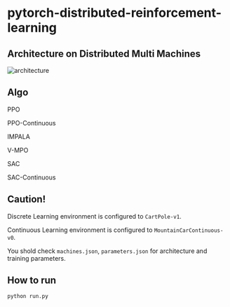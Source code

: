 # pytorch-distributed-reinforcement-learning
## Architecture on Distributed Multi Machines 
![architecture](https://github.com/ymg1114/pytorch-distributed-reinforcement-learning/assets/54105796/ec9f8c7f-7827-4452-bad6-ee26705c8f6d)

## Algo
PPO

PPO-Continuous

IMPALA

V-MPO

SAC

SAC-Continuous

## Caution!
Discrete Learning environment is configured to `CartPole-v1`.

Continuous Learning environment is configured to `MountainCarContinuous-v0`.

You shold check `machines.json`, `parameters.json` for architecture and training parameters.

## How to run
`python run.py`
